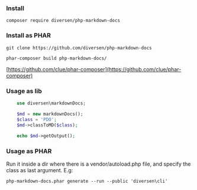 <!-- toc -->

### Install

    composer require diversen/php-markdown-docs

### Install as PHAR

    git clone https://github.com/diversen/php-markdown-docs
	
    phar-composer build php-markdown-docs/

[https://github.com/clue/phar-composer](https://github.com/clue/phar-composer)

### Usage as lib
~~~php
    use diversen\markdownDocs;

    $md = new markdownDocs();
    $class = 'PDO';
    $md->classToMD($class);
     
    echo $md->getOutput();
~~~

### Usage as PHAR

Run it inside a dir where there is a vendor/autoload.php file, and specify
the class as last argument. E.g: 

    php-markdown-docs.phar generate --run --public 'diversen\cli'
